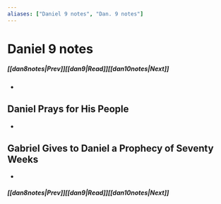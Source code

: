 ```yaml
---
aliases: ["Daniel 9 notes", "Dan. 9 notes"]
---
```

# Daniel 9 notes
##### <span class=arrow-left></span>[[dan8notes|Prev]]<span class=navigation-separator></span>[[dan9|Read]]<span class=navigation-separator></span>[[dan10notes|Next]]<span class=arrow-right></span>
- 
## Daniel Prays for His People
- 
## Gabriel Gives to Daniel a Prophecy of Seventy Weeks
- 
##### <span class=arrow-left></span>[[dan8notes|Prev]]<span class=navigation-separator></span>[[dan9|Read]]<span class=navigation-separator></span>[[dan10notes|Next]]<span class=arrow-right></span>